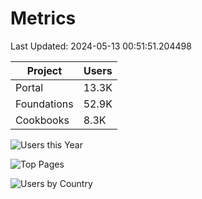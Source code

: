 # Metrics 

Last Updated: 2024-05-13 00:51:51.204498

| Project | Users |
| ----- | ----- |
| Portal | 13.3K |
| Foundations | 52.9K |
| Cookbooks | 8.3K |

![Users this Year](metrics/thisyear.png)

![Top Pages](metrics/toppages.png)

![Users by Country](metrics/bycountry.png)

